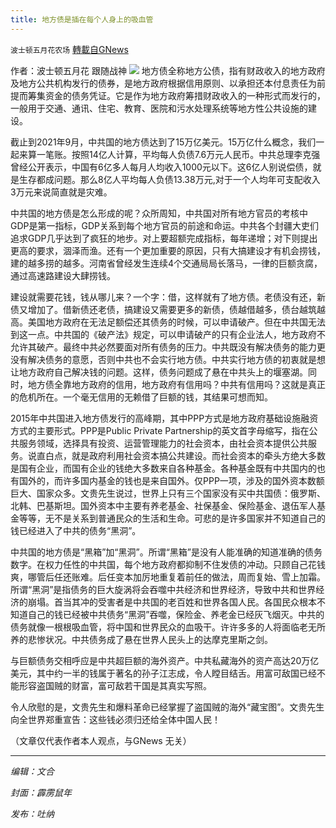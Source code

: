 ```yaml
---
title: 地方债是插在每个人身上的吸血管
---
```

`波士顿五月花农场` [轉載自GNews](https://gnews.org/zh-hans/1577169/)

作者：波士顿五月花 跟随战神
![](https://assets.gnews.org/wp-content/uploads/2021/10/20211006-4.jpg)
地方债全称地方公债，指有财政收入的地方政府及地方公共机构发行的债券，是地方政府根据信用原则、以承担还本付息责任为前提而筹集资金的债务凭证。它是作为地方政府筹措财政收入的一种形式而发行的，一般用于交通、通讯、住宅、教育、医院和污水处理系统等地方性公共设施的建设。

截止到2021年9月，中共国的地方债达到了15万亿美元。15万亿什么概念，我们一起来算一笔账。按照14亿人计算，平均每人负债7.6万元人民币。中共总理李克强曾经公开表示，中国有6亿多人每月人均收入1000元以下。这6亿人别说偿债，就是生存都成问题。那么8亿人平均每人负债13.38万元,对于一个人均年可支配收入3万元来说简直就是灾难。

中共国的地方债是怎么形成的呢？众所周知，中共国对所有地方官员的考核中GDP是第一指标，GDP关系到每个地方官员的前途和命运。中共各个封疆大吏们追求GDP几乎达到了疯狂的地步。对上要超额完成指标，每年递增；对下则提出更高的要求，涸泽而渔。还有一个更加重要的原因，只有大搞建设才有机会捞钱，建的越多捞的越多。河南省曾经发生连续4个交通局局长落马，一律的巨额贪腐，通过高速路建设大肆捞钱。

建设就需要花钱，钱从哪儿来？一个字：借，这样就有了地方债。老债没有还，新债又增加了。借新债还老债，搞建设又需要更多的新债，债越借越多，债台越筑越高。美国地方政府在无法足额偿还其债务的时候，可以申请破产。但在中共国无法到这一点。中共国的《破产法》规定，可以申请破产的只有企业法人，地方政府不允许其破产。最终中共必然要面对所有债务的压力。中共既没有解决债务的能力更没有解决债务的意愿，否则中共也不会实行地方债。中共实行地方债的初衷就是想让地方政府自己解决钱的问题。这样，债务问题成了悬在中共头上的堰塞湖。同时，地方债全靠地方政府的信用，地方政府有信用吗？中共有信用吗？这就是真正的危机所在。一个毫无信用的无赖借了巨额的钱，其结果可想而知。

2015年中共国进入地方债发行的高峰期，其中PPP方式是地方政府基础设施融资方式的主要形式。PPP是Public Private Partnership的英文首字母缩写，指在公共服务领域，选择具有投资、运营管理能力的社会资本，由社会资本提供公共服务。说直白点，就是政府利用社会资本搞公共建设。而社会资本的牵头方绝大多数是国有企业，而国有企业的钱绝大多数来自各种基金。各种基金既有中共国内的也有国外的，而许多国内基金的钱也是来自国外。仅PPP一项，涉及的国外资本数额巨大、国家众多。文贵先生说过，世界上只有三个国家没有买中共国债：俄罗斯、北韩、巴基斯坦。国外资本中主要有养老基金、社保基金、保险基金、退伍军人基金等等，无不是关系到普通民众的生活和生命。可悲的是许多国家并不知道自己的钱已经进入了中共的债务“黑洞”。

中共国的地方债是“黑箱”加“黑洞”。所谓“黑箱”是没有人能准确的知道准确的债务数字。在权力任性的中共国，每个地方政府都抑制不住发债的冲动。只顾自己花钱爽，哪管后任还账难。后任变本加厉地重复着前任的做法，周而复始、雪上加霜。所谓“黑洞”是指债务的巨大旋涡将会吞噬中共经济和世界经济，导致中共和世界经济的崩塌。首当其冲的受害者是中共国的老百姓和世界各国人民。各国民众根本不知道自己的钱已经被中共债务“黑洞”吞噬，保险金、养老金已经灰飞烟灭。中共的债务就像一根根吸血管，将中国和世界民众的血吸干。许许多多的人将面临老无所养的悲惨状况。中共债务成了悬在世界人民头上的达摩克里斯之剑。

与巨额债务交相呼应是中共超巨额的海外资产。中共私藏海外的资产高达20万亿美元，其中约一半的钱属于著名的孙子江志成，令人瞠目结舌。用富可敌国已经不能形容盗国贼的财富，富可敌若干国是其真实写照。

令人欣慰的是，文贵先生和爆料革命已经掌握了盗国贼的海外“藏宝图”。文贵先生向全世界郑重宣告：这些钱必须归还给全体中国人民！

（文章仅代表作者本人观点，与GNews 无关）

* * *

*编辑：文合*

*封面：霹雳鼠年*

*发布：吐纳*
